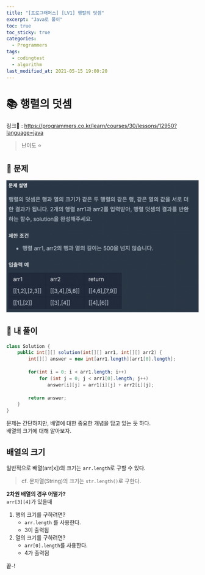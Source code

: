 ```yaml
---
title: "[프로그래머스] [LV1] 행렬의 덧셈"
excerpt: "Java로 풀이"
toc: true
toc_sticky: true
categories:
  - Programmers
tags:
  - codingtest
  - algorithm
last_modified_at: 2021-05-15 19:00:20
---
```


# 📚 행렬의 덧셈
  
링크📎 : <https://programmers.co.kr/learn/courses/30/lessons/12950?language=java>  

>난이도 ⭐️
  
## 📖 문제  
  
![이미지](/assets/images/Programmers/Lv1/16-1.png)
  
## 📝 내 풀이  
  
```java  
class Solution {
    public int[][] solution(int[][] arr1, int[][] arr2) {
        int[][] answer = new int[arr1.length][arr1[0].length];
        
        for(int i = 0; i < arr1.length; i++)
            for (int j = 0; j < arr1[0].length; j++)
               answer[i][j] = arr1[i][j] + arr2[i][j];             
                
        return answer;
    }
}
```
문제는 간단하지만, 배열에 대한 중요한 개념을 담고 있는 듯 하다.  
배열의 크기에 대해 알아보자. 

## 배열의 크기

일반적으로 배열(arr[x])의 크기는 `arr.length`로 구할 수 있다.  
> cf. 문자열(String)의 크기는 `str.length()`로 구한다.
  
**2차원 배열의 경우 어떨가?**  
`arr[3][4]`가 있을때  
1. 행의 크기를 구하려면?
   - `arr.length` 를 사용한다.  
   - 3이 출력됨
2. 열의 크기를 구하려면?
   - `arr[0].length`를 사용한다.
   - 4가 출력됨
  
끝-!